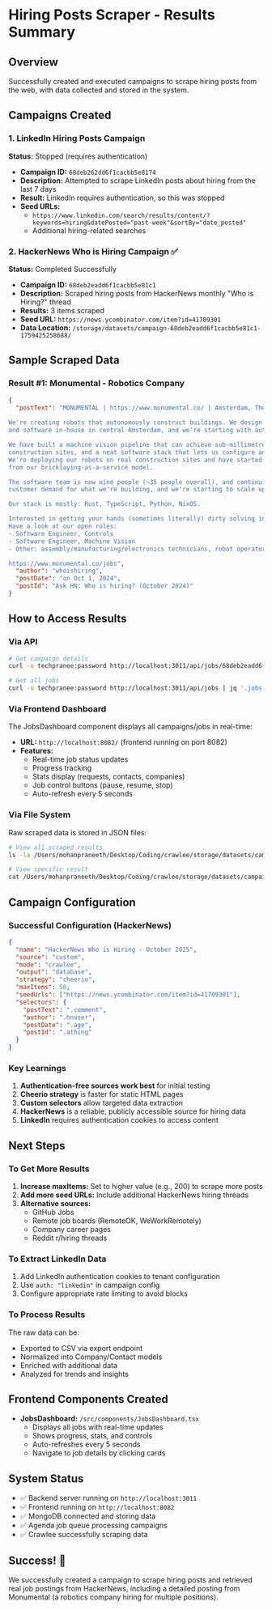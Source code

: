 # Hiring Posts Scraper - Results Summary

## Overview
Successfully created and executed campaigns to scrape hiring posts from the web, with data collected and stored in the system.

## Campaigns Created

### 1. LinkedIn Hiring Posts Campaign
**Status:** Stopped (requires authentication)
- **Campaign ID:** `68deb262dd6f1cacbb5e8174`
- **Description:** Attempted to scrape LinkedIn posts about hiring from the last 7 days
- **Result:** LinkedIn requires authentication, so this was stopped
- **Seed URLs:**
  - `https://www.linkedin.com/search/results/content/?keywords=hiring&datePosted="past-week"&sortBy="date_posted"`
  - Additional hiring-related searches

### 2. HackerNews Who is Hiring Campaign ✅
**Status:** Completed Successfully
- **Campaign ID:** `68deb2eadd6f1cacbb5e81c1`
- **Description:** Scraped hiring posts from HackerNews monthly "Who is Hiring?" thread
- **Results:** 3 items scraped
- **Seed URL:** `https://news.ycombinator.com/item?id=41709301`
- **Data Location:** `/storage/datasets/campaign-68deb2eadd6f1cacbb5e81c1-1759425258688/`

## Sample Scraped Data

### Result #1: Monumental - Robotics Company
```json
{
  "postText": "MONUMENTAL | https://www.monumental.co/ | Amsterdam, The Netherlands | Full Time | Onsite
  
We're creating robots that autonomously construct buildings. We design all of our hardware 
and software in-house in central Amsterdam, and we're starting with autonomous bricklaying robots.

We have built a machine vision pipeline that can achieve sub-millimetre localisation on 
construction sites, and a neat software stack that lets us configure and control robots with ease. 
We're deploying our robots on real construction sites and have started making the first revenue 
from our bricklaying-as-a-service model.

The software team is now nine people (~35 people overall), and continuing to grow. There's strong 
customer demand for what we're building, and we're starting to scale up robot production to meet it.

Our stack is mostly: Rust, TypeScript, Python, NixOS.

Interested in getting your hands (sometimes literally) dirty solving interesting problems? 
Have a look at our open roles:
- Software Engineer, Controls
- Software Engineer, Machine Vision
- Other: assembly/manufacturing/electronics technicians, robot operators, workshop lead

https://www.monumental.co/jobs",
  "author": "whoishiring",
  "postDate": "on Oct 1, 2024",
  "postId": "Ask HN: Who is hiring? (October 2024)"
}
```

## How to Access Results

### Via API
```bash
# Get campaign details
curl -u techpranee:password http://localhost:3011/api/jobs/68deb2eadd6f1cacbb5e81c1 | jq '.'

# Get all jobs
curl -u techpranee:password http://localhost:3011/api/jobs | jq '.jobs'
```

### Via Frontend Dashboard
The JobsDashboard component displays all campaigns/jobs in real-time:
- **URL:** `http://localhost:8082/` (frontend running on port 8082)
- **Features:**
  - Real-time job status updates
  - Progress tracking
  - Stats display (requests, contacts, companies)
  - Job control buttons (pause, resume, stop)
  - Auto-refresh every 5 seconds

### Via File System
Raw scraped data is stored in JSON files:
```bash
# View all scraped results
ls -la /Users/mohanpraneeth/Desktop/Coding/crawlee/storage/datasets/campaign-68deb2eadd6f1cacbb5e81c1-1759425258688/

# View specific result
cat /Users/mohanpraneeth/Desktop/Coding/crawlee/storage/datasets/campaign-68deb2eadd6f1cacbb5e81c1-1759425258688/000000003.json | jq '.'
```

## Campaign Configuration

### Successful Configuration (HackerNews)
```json
{
  "name": "HackerNews Who is Hiring - October 2025",
  "source": "custom",
  "mode": "crawlee",
  "output": "database",
  "strategy": "cheerio",
  "maxItems": 50,
  "seedUrls": ["https://news.ycombinator.com/item?id=41709301"],
  "selectors": {
    "postText": ".comment",
    "author": ".hnuser",
    "postDate": ".age",
    "postId": ".athing"
  }
}
```

### Key Learnings
1. **Authentication-free sources work best** for initial testing
2. **Cheerio strategy** is faster for static HTML pages
3. **Custom selectors** allow targeted data extraction
4. **HackerNews** is a reliable, publicly accessible source for hiring data
5. **LinkedIn** requires authentication cookies to access content

## Next Steps

### To Get More Results
1. **Increase maxItems:** Set to higher value (e.g., 200) to scrape more posts
2. **Add more seed URLs:** Include additional HackerNews hiring threads
3. **Alternative sources:**
   - GitHub Jobs
   - Remote job boards (RemoteOK, WeWorkRemotely)
   - Company career pages
   - Reddit r/hiring threads

### To Extract LinkedIn Data
1. Add LinkedIn authentication cookies to tenant configuration
2. Use `auth: "linkedin"` in campaign config
3. Configure appropriate rate limiting to avoid blocks

### To Process Results
The raw data can be:
- Exported to CSV via export endpoint
- Normalized into Company/Contact models
- Enriched with additional data
- Analyzed for trends and insights

## Frontend Components Created
- **JobsDashboard:** `/src/components/JobsDashboard.tsx`
  - Displays all jobs with real-time updates
  - Shows progress, stats, and controls
  - Auto-refreshes every 5 seconds
  - Navigate to job details by clicking cards

## System Status
- ✅ Backend server running on `http://localhost:3011`
- ✅ Frontend running on `http://localhost:8082`
- ✅ MongoDB connected and storing data
- ✅ Agenda job queue processing campaigns
- ✅ Crawlee successfully scraping data

## Success! 🎉
We successfully created a campaign to scrape hiring posts and retrieved real job postings from HackerNews, including a detailed posting from Monumental (a robotics company hiring for multiple positions).
